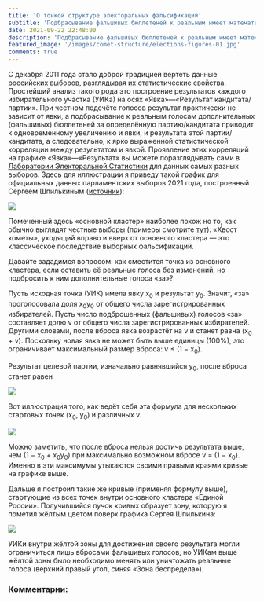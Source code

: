 ```yaml
---
title: 'О тонкой структуре электоральных фальсификаций'
subtitle: 'Подбрасывание фальшивых бюллетеней к реальным имеет математическое ограничение на итоговый результат. Для более высоких результатов необходимо менять реальные бюллетени.'
date: 2021-09-22 22:48:00
description: 'Подбрасывание фальшивых бюллетеней к реальным имеет математическое ограничение на итоговый результат - для более высоких результатов необходимо менять реальные бюллетени.' 
featured_image: '/images/comet-structure/elections-figures-01.jpg'
comments: true
---
```


[//]: # ("Смотрите внимательно, внучата, как ваш дедуля сейчас заменит единичку на нолик и тем самым разрушит целую галактическую империю одним махом." — Рик Санчез)


С декабря 2011 года стало доброй традицией вертеть данные российских выборов, разглядывая их статистические свойства. Простейший анализ такого рода это построение результатов каждого избирательного участка (УИКа) на осях «Явка»—«Результат кандитата/партии». 
При честном подсчёте голосов результат практически не зависит от явки, а подбрасывание к реальным голосам дополнительных (фальшивых) бюллетеней за определённую партию/кандитата приводит к одновременному увеличению и явки, и результата этой партии/кандитата, а следовательно, к ярко выраженной статистической корреляции между результатом и явкой.
Проявление этих корреляций на графике «Явка»—«Результат» вы можете поразглядывать сами в [Лаборатории Электоральной Статистики](https://www.electoral.graphics/ru-ru/laboratory/scatter-plotter) для данных самых разных выборов.
Здесь для иллюстрации я приведу такой график для официальных данных парламентских выборов 2021 года, построенный Сергеем Шпилькиным ([источник](https://www.facebook.com/100002359376948/posts/4398836840204918)):

![](https://yaroslavsobolev.github.io/pages/images/comet-structure/elections-figures-03.jpg)

Помеченный здесь «основной кластер» наиболее похож но то, как обычно выглядят честные выборы (примеры смотрите [тут](https://www.electoral.graphics/ru-ru/laboratory/scatter-plotter)). «Хвост кометы», уходящий вправо и вверх от основного кластера — это классическое последствие выборных фальсификаций.

Давайте зададимся вопросом: как сместится точка из основного кластера, если оставить её реальные голоса без изменений, но подбросить к ним дополнительные голоса «за»?

Пусть исходная точка (УИК) имела явку x<sub>0</sub> и результат y<sub>0</sub>. Значит, «за» проголосовала доля x<sub>0</sub>y<sub>0</sub> от общего числа зарегистрированных избирателей. Пусть число подброшенных (фальшивых) голосов «за» составляет долю v от общего числа зарегистрированных избирателей. Другими словами, после вброса явка возрастёт на v и станет равна (x<sub>0</sub> + v). Поскольку новая явка не может быть выше единицы (100%), это ограничивает максимальный размер вброса: v ≤ (1 − x<sub>0</sub>).

Результат целевой партии, изначально равнявшийся y<sub>0</sub>, после вброса станет равен

<img src="https://render.githubusercontent.com/render/math?math=y=%5Cfrac{y_0 x_0%2Bv}{x_0%2Bv}">

Вот иллюстрация того, как ведёт себя эта формула для нескольких стартовых точек (x<sub>0</sub>, y<sub>0</sub>) и различных v. 

![](https://yaroslavsobolev.github.io/pages/images/comet-structure/elections-figures-02.png)

Можно заметить, что после вброса нельзя достичь результата выше, чем (1 − x<sub>0</sub> + x<sub>0</sub>y<sub>0</sub>) при максимально возможном вбросе v = (1 − x<sub>0</sub>). Именно в эти максимумы утыкаются своими правыми краями кривые на графике выше.

Дальше я построил такие же кривые (применяя формулу выше), стартующие из всех точек внутри основного кластера «Единой России». Получившийся пучок кривых образует зону, которую я пометил жёлтым цветом поверх графика Сергея Шпилькина:

![](https://yaroslavsobolev.github.io/pages/images/comet-structure/elections-figures-01.jpg)

УИКи внутри жёлтой зоны для достижения своего результата могли ограничиться лишь вбросами фальшивых голосов, но УИКам выше жёлтой зоны было необходимо менять или уничтожать реальные голоса (верхний правый угол, синяя «Зона беспредела»).

### Комментарии: